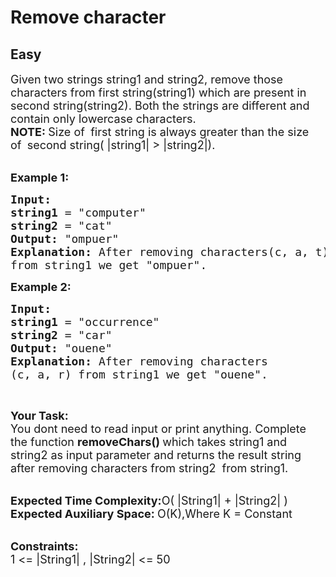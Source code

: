 # Remove character
## Easy
<div class="problems_problem_content__Xm_eO"><p><span style="font-size:18px">Given two strings string1 and string2, remove those characters from first string(string1) which are present in second string(string2). Both the strings are different and contain only lowercase characters.</span><br>
<strong><span style="font-size:18px">NOTE: </span></strong><span style="font-size:18px">Size of&nbsp;</span><strong><span style="font-size:18px">&nbsp;</span></strong><span style="font-size:18px">first string&nbsp;is always greater than the size of&nbsp;</span><strong><span style="font-size:18px">&nbsp;</span></strong><span style="font-size:18px">second&nbsp;string(&nbsp;|string1| &gt; |string2|).</span><br>
&nbsp;</p>

<p><span style="font-size:18px"><strong>Example 1:</strong></span></p>

<pre><span style="font-size:18px"><strong>Input:
</strong><strong>string1</strong> = "computer"
<strong>string2</strong> = "cat"
<strong>Output:</strong> "ompuer"
<strong>Explanation: </strong>After removing characters(c, a, t)
from string1 we get "ompuer"</span><span style="font-size:18px">.</span></pre>

<p><span style="font-size:18px"><strong>Example 2:</strong></span></p>

<pre><span style="font-size:18px"><strong>Input:
</strong><strong>string1</strong> = "occurrence</span><span style="font-size:18px">"
<strong>string2</strong> = "car"
<strong>Output:</strong> "ouene"
<strong>Explanation: </strong>After removing characters
(c, a, r) from string1 we get "ouene"</span><span style="font-size:18px">.</span></pre>

<p>&nbsp;</p>

<p><span style="font-size:18px"><strong>Your Task: &nbsp;</strong><br>
You dont need to read input or print anything. Complete the function <strong>removeChars()</strong><strong>&nbsp;</strong>which takes string1 and string2&nbsp;as input parameter and returns the result string after removing characters from string2&nbsp; from string1</span><span style="font-size:18px">.</span></p>

<p><br>
<span style="font-size:18px"><strong>Expected Time Complexity:</strong>O( |String1|&nbsp;+ |String2| )<br>
<strong>Expected Auxiliary Space:&nbsp;</strong>O(K),Where K = Constant&nbsp; &nbsp;</span></p>

<p><br>
<span style="font-size:18px"><strong>Constraints:</strong><br>
1 &lt;= |String1| , |String2|&nbsp;&lt;= 50</span></p>
</div>